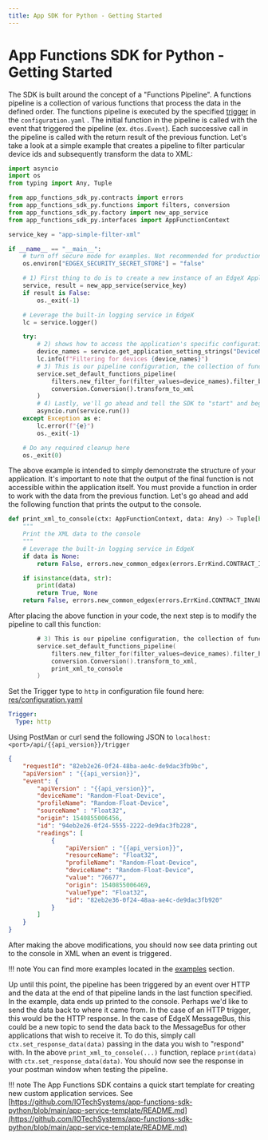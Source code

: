 ```yaml
---
title: App SDK for Python - Getting Started
---
```


# App Functions SDK for Python - Getting Started

The SDK is built around the concept of a "Functions Pipeline". A functions pipeline is a collection of various functions that process the data in the defined order. The functions pipeline is executed by the specified [trigger](../details/Triggers.md) in the `configuration.yaml` . The initial function in the pipeline is called with the event that triggered the pipeline (ex. `dtos.Event`). Each successive call in the pipeline is called with the return result of the previous function. Let's take a look at a simple example that creates a pipeline to filter particular device ids and subsequently transform the data to XML:
```python
import asyncio
import os
from typing import Any, Tuple

from app_functions_sdk_py.contracts import errors
from app_functions_sdk_py.functions import filters, conversion
from app_functions_sdk_py.factory import new_app_service
from app_functions_sdk_py.interfaces import AppFunctionContext

service_key = "app-simple-filter-xml"

if __name__ == "__main__":
    # turn off secure mode for examples. Not recommended for production
    os.environ["EDGEX_SECURITY_SECRET_STORE"] = "false"

    # 1) First thing to do is to create a new instance of an EdgeX Application Service.
    service, result = new_app_service(service_key)
    if result is False:
        os._exit(-1)

    # Leverage the built-in logging service in EdgeX
    lc = service.logger()

    try:
        # 2) shows how to access the application's specific configuration settings.
        device_names = service.get_application_setting_strings("DeviceNames")
        lc.info(f"Filtering for devices {device_names}")
        # 3) This is our pipeline configuration, the collection of functions to execute every time an event is triggered.
        service.set_default_functions_pipeline(
            filters.new_filter_for(filter_values=device_names).filter_by_device_name,
            conversion.Conversion().transform_to_xml
        )
        # 4) Lastly, we'll go ahead and tell the SDK to "start" and begin listening for events to trigger the pipeline.
        asyncio.run(service.run())
    except Exception as e:
        lc.error(f"{e}")
        os._exit(-1)

    # Do any required cleanup here
    os._exit(0)

```

The above example is intended to simply demonstrate the structure of your application. It's important to note that the output of the final function is not accessible within the application itself. You must provide a function in order to work with the data from the previous function. Let's go ahead and add the following function that prints the output to the console.

```python
def print_xml_to_console(ctx: AppFunctionContext, data: Any) -> Tuple[bool, Any]:
    """
    Print the XML data to the console
    """
    # Leverage the built-in logging service in EdgeX
    if data is None:
        return False, errors.new_common_edgex(errors.ErrKind.CONTRACT_INVALID,"print_xml_to_console: No Data Received")

    if isinstance(data, str):
        print(data)
        return True, None
    return False, errors.new_common_edgex(errors.ErrKind.CONTRACT_INVALID,"print_xml_to_console: Data received is not the expected 'str' type")
```
After placing the above function in your code, the next step is to modify the pipeline to call this function:

```go
        # 3) This is our pipeline configuration, the collection of functions to execute every time an event is triggered.
        service.set_default_functions_pipeline(
            filters.new_filter_for(filter_values=device_names).filter_by_device_name,
            conversion.Conversion().transform_to_xml,
            print_xml_to_console
        )
```
Set the Trigger type to `http` in configuration file found here: [res/configuration.yaml](https://github.com/edgexfoundry/edgex-examples/blob/{{edgexversion}}/application-services/custom/simple-filter-xml/res/configuration.yaml)

```yaml 
Trigger:
  Type: http
```

Using PostMan or curl send the following JSON to `localhost:<port>/api/{{api_version}}/trigger`

```json
{
    "requestId": "82eb2e26-0f24-48ba-ae4c-de9dac3fb9bc",
    "apiVersion" : "{{api_version}}",
    "event": {
        "apiVersion" : "{{api_version}}",
        "deviceName": "Random-Float-Device",
        "profileName": "Random-Float-Device",
        "sourceName" : "Float32",
        "origin": 1540855006456,
        "id": "94eb2e26-0f24-5555-2222-de9dac3fb228",
        "readings": [
            {
                "apiVersion" : "{{api_version}}",
                "resourceName": "Float32",
                "profileName": "Random-Float-Device",
                "deviceName": "Random-Float-Device",
                "value": "76677",
                "origin": 1540855006469,
                "valueType": "Float32",
                "id": "82eb2e36-0f24-48aa-ae4c-de9dac3fb920"
            }
        ]
    }
}
```

After making the above modifications, you should now see data printing out to the console in XML when an event is triggered.

!!! note
    You can find more examples located in the [examples](https://github.com/IOTechSystems/app-functions-sdk-python/tree/main/examples) section.

Up until this point, the pipeline has been triggered by an event over HTTP and the data at the end of that pipeline lands in the last function specified. In the example, data ends up printed to the console. Perhaps we'd like to send the data back to where it came from. In the case of an HTTP trigger, this would be the HTTP response. In the case of  EdgeX MessageBus, this could be a new topic to send the data back to the MessageBus for other applications that wish to receive it. To do this, simply call `ctx.set_response_data(data)` passing in the data you wish to "respond" with. In the above `print_xml_to_console(...)` function, replace `print(data)` with `ctx.set_response_data(data)`. You should now see the response in your postman window when testing the pipeline.

!!! note
    The App Functions SDK contains a quick start template for creating new custom application services. See [https://github.com/IOTechSystems/app-functions-sdk-python/blob/main/app-service-template/README.md](https://github.com/IOTechSystems/app-functions-sdk-python/blob/main/app-service-template/README.md) 
